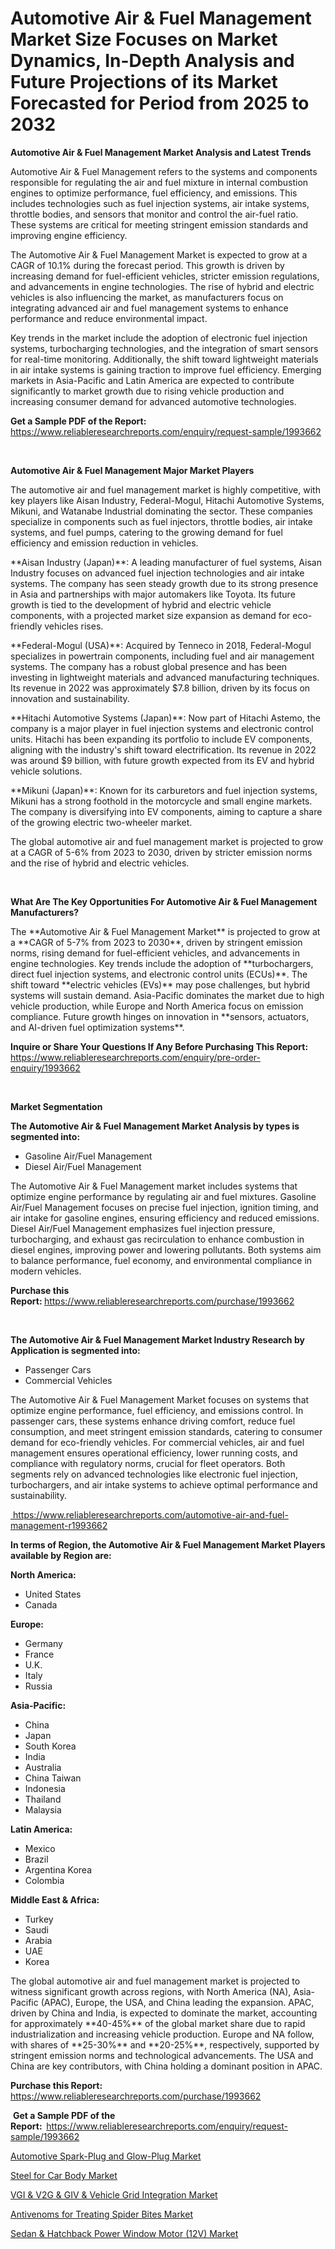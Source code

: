 <p><h1>Automotive Air & Fuel Management Market Size Focuses on Market Dynamics, In-Depth Analysis and Future Projections of its Market Forecasted for Period from 2025 to 2032</h1></p><p><strong>Automotive Air & Fuel Management Market Analysis and Latest Trends</strong></p>
<p><p>Automotive Air & Fuel Management refers to the systems and components responsible for regulating the air and fuel mixture in internal combustion engines to optimize performance, fuel efficiency, and emissions. This includes technologies such as fuel injection systems, air intake systems, throttle bodies, and sensors that monitor and control the air-fuel ratio. These systems are critical for meeting stringent emission standards and improving engine efficiency.</p><p>The Automotive Air & Fuel Management Market is expected to grow at a CAGR of 10.1% during the forecast period. This growth is driven by increasing demand for fuel-efficient vehicles, stricter emission regulations, and advancements in engine technologies. The rise of hybrid and electric vehicles is also influencing the market, as manufacturers focus on integrating advanced air and fuel management systems to enhance performance and reduce environmental impact.</p><p>Key trends in the market include the adoption of electronic fuel injection systems, turbocharging technologies, and the integration of smart sensors for real-time monitoring. Additionally, the shift toward lightweight materials in air intake systems is gaining traction to improve fuel efficiency. Emerging markets in Asia-Pacific and Latin America are expected to contribute significantly to market growth due to rising vehicle production and increasing consumer demand for advanced automotive technologies.</p></p>
<p><strong>Get a Sample PDF of the Report:&nbsp;</strong> <a href="https://www.reliableresearchreports.com/enquiry/request-sample/1993662?utm_campaign=12&utm_medium=2&utm_source=Github&utm_content=ia&utm_term=24012025&utm_id=automotive-air-fuel-management">https://www.reliableresearchreports.com/enquiry/request-sample/1993662</a></p>
<p>&nbsp;</p>
<p><strong>Automotive Air & Fuel Management Major Market Players</strong></p>
<p><p>The automotive air and fuel management market is highly competitive, with key players like Aisan Industry, Federal-Mogul, Hitachi Automotive Systems, Mikuni, and Watanabe Industrial dominating the sector. These companies specialize in components such as fuel injectors, throttle bodies, air intake systems, and fuel pumps, catering to the growing demand for fuel efficiency and emission reduction in vehicles.</p><p>**Aisan Industry (Japan)**: A leading manufacturer of fuel systems, Aisan Industry focuses on advanced fuel injection technologies and air intake systems. The company has seen steady growth due to its strong presence in Asia and partnerships with major automakers like Toyota. Its future growth is tied to the development of hybrid and electric vehicle components, with a projected market size expansion as demand for eco-friendly vehicles rises.</p><p>**Federal-Mogul (USA)**: Acquired by Tenneco in 2018, Federal-Mogul specializes in powertrain components, including fuel and air management systems. The company has a robust global presence and has been investing in lightweight materials and advanced manufacturing techniques. Its revenue in 2022 was approximately $7.8 billion, driven by its focus on innovation and sustainability.</p><p>**Hitachi Automotive Systems (Japan)**: Now part of Hitachi Astemo, the company is a major player in fuel injection systems and electronic control units. Hitachi has been expanding its portfolio to include EV components, aligning with the industry's shift toward electrification. Its revenue in 2022 was around $9 billion, with future growth expected from its EV and hybrid vehicle solutions.</p><p>**Mikuni (Japan)**: Known for its carburetors and fuel injection systems, Mikuni has a strong foothold in the motorcycle and small engine markets. The company is diversifying into EV components, aiming to capture a share of the growing electric two-wheeler market.</p><p>The global automotive air and fuel management market is projected to grow at a CAGR of 5-6% from 2023 to 2030, driven by stricter emission norms and the rise of hybrid and electric vehicles.</p></p>
<p>&nbsp;</p>
<p><strong>What Are The Key Opportunities For Automotive Air & Fuel Management Manufacturers?</strong></p>
<p><p>The **Automotive Air & Fuel Management Market** is projected to grow at a **CAGR of 5-7% from 2023 to 2030**, driven by stringent emission norms, rising demand for fuel-efficient vehicles, and advancements in engine technologies. Key trends include the adoption of **turbochargers, direct fuel injection systems, and electronic control units (ECUs)**. The shift toward **electric vehicles (EVs)** may pose challenges, but hybrid systems will sustain demand. Asia-Pacific dominates the market due to high vehicle production, while Europe and North America focus on emission compliance. Future growth hinges on innovation in **sensors, actuators, and AI-driven fuel optimization systems**.</p></p>
<p><strong>Inquire or Share Your Questions If Any Before Purchasing This Report:</strong> <a href="https://www.reliableresearchreports.com/enquiry/pre-order-enquiry/1993662?utm_campaign=12&utm_medium=2&utm_source=Github&utm_content=ia&utm_term=24012025&utm_id=automotive-air-fuel-management">https://www.reliableresearchreports.com/enquiry/pre-order-enquiry/1993662</a></p>
<p>&nbsp;</p>
<p><strong>Market Segmentation</strong></p>
<p><strong>The Automotive Air & Fuel Management Market Analysis by types is segmented into:</strong></p>
<p><ul><li>Gasoline Air/Fuel Management</li><li>Diesel Air/Fuel Management</li></ul></p>
<p><p>The Automotive Air & Fuel Management market includes systems that optimize engine performance by regulating air and fuel mixtures. Gasoline Air/Fuel Management focuses on precise fuel injection, ignition timing, and air intake for gasoline engines, ensuring efficiency and reduced emissions. Diesel Air/Fuel Management emphasizes fuel injection pressure, turbocharging, and exhaust gas recirculation to enhance combustion in diesel engines, improving power and lowering pollutants. Both systems aim to balance performance, fuel economy, and environmental compliance in modern vehicles.</p></p>
<p><strong>Purchase this Report:&nbsp;</strong><a href="https://www.reliableresearchreports.com/purchase/1993662?utm_campaign=12&utm_medium=2&utm_source=Github&utm_content=ia&utm_term=24012025&utm_id=automotive-air-fuel-management">https://www.reliableresearchreports.com/purchase/1993662</a></p>
<p>&nbsp;</p>
<p><strong>The Automotive Air & Fuel Management Market Industry Research by Application is segmented into:</strong></p>
<p><ul><li>Passenger Cars</li><li>Commercial Vehicles</li></ul></p>
<p><p>The Automotive Air & Fuel Management Market focuses on systems that optimize engine performance, fuel efficiency, and emissions control. In passenger cars, these systems enhance driving comfort, reduce fuel consumption, and meet stringent emission standards, catering to consumer demand for eco-friendly vehicles. For commercial vehicles, air and fuel management ensures operational efficiency, lower running costs, and compliance with regulatory norms, crucial for fleet operators. Both segments rely on advanced technologies like electronic fuel injection, turbochargers, and air intake systems to achieve optimal performance and sustainability.</p></p>
<p><a href="https://www.reliableresearchreports.com/automotive-air-and-fuel-management-r1993662?utm_campaign=12&utm_medium=2&utm_source=Github&utm_content=ia&utm_term=24012025&utm_id=automotive-air-fuel-management">&nbsp;https://www.reliableresearchreports.com/automotive-air-and-fuel-management-r1993662</a></p>
<p><strong>In terms of Region, the Automotive Air & Fuel Management Market Players available by Region are:</strong></p>
<p>
    <p> <strong> North America: </strong>
        <ul>
            <li>United States</li>
            <li>Canada</li>
        </ul>
        </p> 
    <p> <strong> Europe: </strong>
        <ul>
            <li>Germany</li>
            <li>France</li>
            <li>U.K.</li>
            <li>Italy</li>
            <li>Russia</li>
        </ul>
        </p> 
    <p> <strong> Asia-Pacific: </strong>
        <ul>
            <li>China</li>
            <li>Japan</li>
            <li>South Korea</li>
            <li>India</li>
            <li>Australia</li>
            <li>China Taiwan</li>
            <li>Indonesia</li>
            <li>Thailand</li>
            <li>Malaysia</li>
        </ul>
        </p> 
    <p> <strong> Latin America: </strong>
        <ul>
            <li>Mexico</li>
            <li>Brazil</li>
            <li>Argentina Korea</li>
            <li>Colombia</li>
        </ul>
        </p> 
    <p> <strong> Middle East & Africa: </strong>
        <ul>
            <li>Turkey</li>
            <li>Saudi</li>
            <li>Arabia</li>
            <li>UAE</li>
            <li>Korea</li>
        </ul>
    </p>
    </p>
<p><p>The global automotive air and fuel management market is projected to witness significant growth across regions, with North America (NA), Asia-Pacific (APAC), Europe, the USA, and China leading the expansion. APAC, driven by China and India, is expected to dominate the market, accounting for approximately **40-45%** of the global market share due to rapid industrialization and increasing vehicle production. Europe and NA follow, with shares of **25-30%** and **20-25%**, respectively, supported by stringent emission norms and technological advancements. The USA and China are key contributors, with China holding a dominant position in APAC.</p></p>
<p><strong>Purchase this Report: </strong><a href="https://www.reliableresearchreports.com/purchase/1993662?utm_campaign=12&utm_medium=2&utm_source=Github&utm_content=ia&utm_term=24012025&utm_id=automotive-air-fuel-management">https://www.reliableresearchreports.com/purchase/1993662</a></p>
<p>&nbsp;<strong>Get a Sample PDF of the Report:&nbsp;&nbsp;</strong><a href="https://www.reliableresearchreports.com/enquiry/request-sample/1993662?utm_campaign=12&utm_medium=2&utm_source=Github&utm_content=ia&utm_term=24012025&utm_id=automotive-air-fuel-management">https://www.reliableresearchreports.com/enquiry/request-sample/1993662</a></p>
<p><strong></strong></p>
<p><p><a href="https://github.com/GenaGaines34/Market-Research-Report-List-1/blob/main/automotive-spark-plug-and-glow-plug-market.md?utm_campaign=12&utm_medium=2&utm_source=Github&utm_content=ia&utm_term=24012025&utm_id=automotive-air-fuel-management">Automotive Spark-Plug and Glow-Plug Market</a></p><p><a href="https://www.linkedin.com/pulse/global-study-steel-car-body-market-from-2025-2032-mean-3usxe?utm_campaign=12&utm_medium=2&utm_source=Github&utm_content=ia&utm_term=24012025&utm_id=automotive-air-fuel-management">Steel for Car Body Market</a></p><p><a href="https://github.com/seanmcma708/Market-Research-Report-List-1/blob/main/vgi-v2g-giv-vehicle-grid-integration-market.md?utm_campaign=12&utm_medium=2&utm_source=Github&utm_content=ia&utm_term=24012025&utm_id=automotive-air-fuel-management">VGI & V2G & GIV & Vehicle Grid Integration Market</a></p><p><a href="https://www.linkedin.com/pulse/antivenoms-treating-spider-bites-market-analysis-historical-rgcze?utm_campaign=12&utm_medium=2&utm_source=Github&utm_content=ia&utm_term=24012025&utm_id=automotive-air-fuel-management">Antivenoms for Treating Spider Bites Market</a></p><p><a href="https://www.linkedin.com/pulse/sedan-hatchback-power-window-motor-12v-market-analysis-report-ms28f?utm_campaign=12&utm_medium=2&utm_source=Github&utm_content=ia&utm_term=24012025&utm_id=automotive-air-fuel-management">Sedan & Hatchback Power Window Motor (12V) Market</a></p></p>